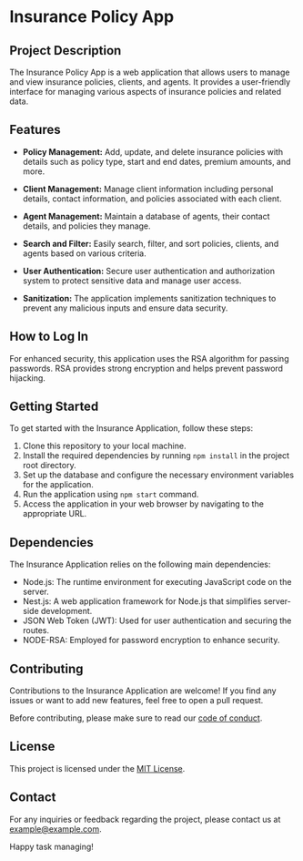 # Insurance Policy App

## Project Description
The Insurance Policy App is a web application that allows users to manage and view insurance policies, clients, and agents. It provides a user-friendly interface for managing various aspects of insurance policies and related data.

## Features

- **Policy Management:** Add, update, and delete insurance policies with details such as policy type, start and end dates, premium amounts, and more.

- **Client Management:** Manage client information including personal details, contact information, and policies associated with each client.

- **Agent Management:** Maintain a database of agents, their contact details, and policies they manage.

- **Search and Filter:** Easily search, filter, and sort policies, clients, and agents based on various criteria.

- **User Authentication:** Secure user authentication and authorization system to protect sensitive data and manage user access.

- **Sanitization:** The application implements sanitization techniques to prevent any malicious inputs and ensure data security.

## How to Log In
For enhanced security, this application uses the RSA algorithm for passing passwords. RSA provides strong encryption and helps prevent password hijacking.

## Getting Started
To get started with the Insurance Application, follow these steps:

1. Clone this repository to your local machine.
2. Install the required dependencies by running `npm install` in the project root directory.
3. Set up the database and configure the necessary environment variables for the application.
4. Run the application using `npm start` command.
5. Access the application in your web browser by navigating to the appropriate URL.

## Dependencies
The Insurance Application relies on the following main dependencies:

- Node.js: The runtime environment for executing JavaScript code on the server.
- Nest.js: A web application framework for Node.js that simplifies server-side development.
- JSON Web Token (JWT): Used for user authentication and securing the routes.
- NODE-RSA: Employed for password encryption to enhance security.

## Contributing
Contributions to the Insurance Application are welcome! If you find any issues or want to add new features, feel free to open a pull request.

Before contributing, please make sure to read our [code of conduct](CODE_OF_CONDUCT.md).

## License
This project is licensed under the [MIT License](LICENSE).

## Contact
For any inquiries or feedback regarding the project, please contact us at example@example.com.

Happy task managing!

